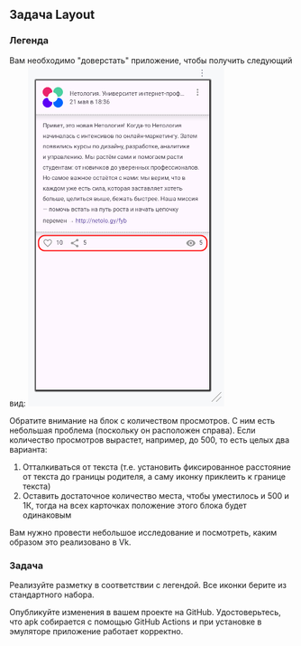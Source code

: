 ## Задача Layout
### Легенда
Вам необходимо "доверстать" приложение, чтобы получить следующий вид:
![](https://github.com/netology-code/and2-homeworks/raw/master/03_constraint_layout/pic/layout.png)

Обратите внимание на блок с количеством просмотров. С ним есть небольшая проблема (поскольку он расположен справа). Если количество просмотров вырастет, например, до 500, то есть целых два варианта:
1. Отталкиваться от текста (т.е. установить фиксированное расстояние от текста до границы родителя, а саму иконку приклеить к границе текста)
2. Оставить достаточное количество места, чтобы уместилось и 500 и 1К, тогда на всех карточках положение этого блока будет одинаковым

Вам нужно провести небольшое исследование и посмотреть, каким образом это реализовано в Vk.

### Задача
Реализуйте разметку в соответствии с легендой. Все иконки берите из стандартного набора.

Опубликуйте изменения в вашем проекте на GitHub. Удостоверьтесь, что apk собирается с помощью GitHub Actions и при установке в эмуляторе приложение работает корректно.